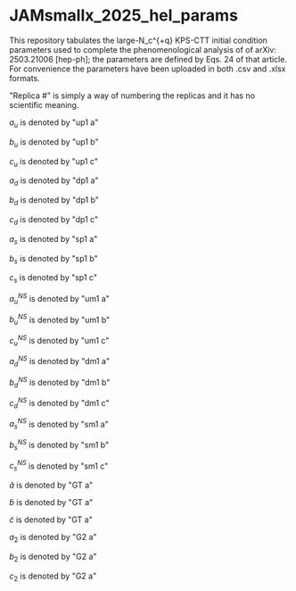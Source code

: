# JAMsmallx_2025_hel_params
This repository tabulates the large-N_c^{+q} KPS-CTT initial condition parameters used to complete the phenomenological analysis of of arXiv: 2503.21006 [hep-ph]; the parameters are defined by Eqs. 24 of that article. For convenience the parameters have been uploaded in both .csv and .xlsx formats.

"Replica #" is simply a way of numbering the replicas and it has no scientific meaning.

$a_u$ is denoted by "up1 a"

$b_u$ is denoted by "up1 b"

$c_u$ is denoted by "up1 c"

$a_d$ is denoted by "dp1 a"

$b_d$ is denoted by "dp1 b"

$c_d$ is denoted by "dp1 c"

$a_s$ is denoted by "sp1 a"

$b_s$ is denoted by "sp1 b"

$c_s$ is denoted by "sp1 c"

$a^{NS}_u$ is denoted by "um1 a"

$b^{NS}_u$ is denoted by "um1 b"

$c^{NS}_u$ is denoted by "um1 c"

$a^{NS}_d$ is denoted by "dm1 a"

$b^{NS}_d$ is denoted by "dm1 b"

$c^{NS}_d$ is denoted by "dm1 c"

$a^{NS}_s$ is denoted by "sm1 a"

$b^{NS}_s$ is denoted by "sm1 b"

$c^{NS}_s$ is denoted by "sm1 c"

$\widetilde{a}$ is denoted by "GT a"

$\widetilde{b}$ is denoted by "GT a"

$\widetilde{c}$ is denoted by "GT a"

$a_2$ is denoted by "G2 a"

$b_2$ is denoted by "G2 a"

$c_2$ is denoted by "G2 a"

